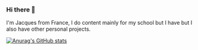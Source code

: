 ### Hi there 👋

I'm Jacques from France, I do content mainly for my school but I have but I also have other personal projects.

[![Anurag's GitHub stats](https://github-readme-stats.vercel.app/api?username=Evonya&count_private=true&show_icons=true&theme=dracula)](https://github.com/anuraghazra/github-readme-stats)
